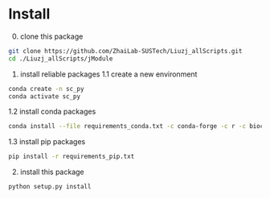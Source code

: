 # Install
0. clone this package
```bash
git clone https://github.com/ZhaiLab-SUSTech/Liuzj_allScripts.git
cd ./Liuzj_allScripts/jModule
```
1. install reliable packages
1.1 create a new environment
```bash
conda create -n sc_py
conda activate sc_py
```
1.2 install conda packages
```bash
conda install --file requirements_conda.txt -c conda-forge -c r -c bioconda
```
1.3 install pip packages
```bash
pip install -r requirements_pip.txt
```
2. install this package
```bash
python setup.py install
```
